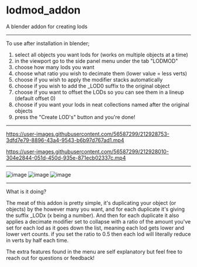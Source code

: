 # lodmod_addon
A blender addon for creating lods

-----

To use after installation in blender;

1) select all objects you want lods for (works on multiple objects at a time)
2) in the viewport go to the side panel menu under the tab "LODMOD"
3) choose how many lods you want
4) choose what ratio you wish to decimate them (lower value = less verts)
5) choose if you wish to apply the modifier stacks automatically
6) choose if you wish to add the _LOD0 suffix to the original object
7) choose if you want to offset the LODs so you can see them in a lineup (default offset 0)
8) choose if you want your lods in neat collections named after the original objects
9) press the "Create LOD's" button and you're done!

-----

https://user-images.githubusercontent.com/56587299/212928753-3dfd7e79-8896-43a4-9543-b6b97d767ad1.mp4

https://user-images.githubusercontent.com/56587299/212928010-304e2844-051d-450d-935e-871ecb02337c.mp4

-----

![image](https://user-images.githubusercontent.com/56587299/212920896-a17ad49f-f31c-491f-bc9a-041e354faa08.png)
![image](https://user-images.githubusercontent.com/56587299/212922245-6e08bf0f-0540-4213-b85d-5b4744f663d2.png)
![image](https://user-images.githubusercontent.com/56587299/212922312-3a182fe3-a985-4638-9106-0ff5774f1e56.png)

-----

What is it doing?

The meat of this addon is pretty simple, it's duplicating your object (or objects) by the however many you want, and for each duplicate it's giving the suffix _LODx (x being a number). And then for each duplicate it also applies a decimate modifier set to collapse with a ratio of the amount you've set for each lod as it goes down the list, meaning each lod gets lower and lower vert counts. if you set the ratio to 0.5 then each lod will literally reduce in verts by half each time.

The extra features found in the menu are self explanatory but feel free to reach out for questions or feedback!
